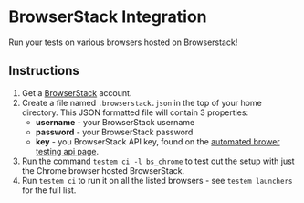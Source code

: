 BrowserStack Integration
========================

Run your tests on various browsers hosted on Browserstack!

Instructions
------------

1. Get a [BrowserStack](browserstack.com) account.
2. Create a file named `.browserstack.json` in the top of your home directory. This JSON formatted file will contain 3 properties:
    * **username** - your BrowserStack username
    * **password** - your BrowserStack password
    * **key** - you BrowserStack API key, found on the [automated brower testing api page](http://www.browserstack.com/automated-browser-testing-api).
3. Run the command `testem ci -l bs_chrome` to test out the setup with just the Chrome browser hosted BrowserStack.
4. Run `testem ci` to run it on all the listed browsers - see `testem launchers` for the full list.

